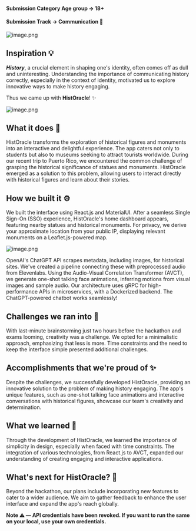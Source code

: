 #### **Submission Category Age group** → **18+**
#### **Submission Track** → **Communication** 💬

![image.png](https://user-images.githubusercontent.com/48355572/214252830-b5c764db-25c2-451a-b74c-876423f81917.png)

## Inspiration 💡
_**History**_, a crucial element in shaping one's identity, often comes off as dull and uninteresting. Understanding the importance of communicating history correctly, especially in the context of identity, motivated us to explore innovative ways to make history engaging.

Thus we came up with **HistOracle**! ✨

![image.png](https://i.postimg.cc/xd8nQ7LW/image.png)


## What it does 🤔
HistOracle transforms the exploration of historical figures and monuments into an interactive and delightful experience. The app caters not only to students but also to museums seeking to attract tourists worldwide. During our recent trip to Puerto Rico, we encountered the common challenge of grasping the historical significance of statues and monuments. HistOracle emerged as a solution to this problem, allowing users to interact directly with historical figures and learn about their stories.


## How we built it ⚙️
We built the interface using React.js and MaterialUI. After a seamless Single Sign-On (SSO) experience, HistOracle's home dashboard appears, featuring nearby statues and historical monuments. For privacy, we derive your approximate location from your public IP, displaying relevant monuments on a Leaflet.js-powered map. 


![image.png](https://i.postimg.cc/9QyMDskK/image.png)

OpenAI's ChatGPT API scrapes metadata, including images, for historical sites. We've created a pipeline connecting these with preprocessed audio from Elevenlabs. Using the Audio-Visual Correlation Transformer (AVCT), we generate one-shot talking face animations, inferring motions from visual images and sample audio. Our architecture uses gRPC for high-performance APIs in microservices, with a Dockerized backend. The ChatGPT-powered chatbot works seamlessly! 


## Challenges we ran into 😤
With last-minute brainstorming just two hours before the hackathon and exams looming, creativity was a challenge. We opted for a minimalistic approach, emphasizing that less is more. Time constraints and the need to keep the interface simple presented additional challenges.



## Accomplishments that we're proud of ✨
Despite the challenges, we successfully developed HistOracle, providing an innovative solution to the problem of making history engaging. The app's unique features, such as one-shot talking face animations and interactive conversations with historical figures, showcase our team's creativity and determination.


## What we learned 🙌
Through the development of HistOracle, we learned the importance of simplicity in design, especially when faced with time constraints. The integration of various technologies, from React.js to AVCT, expanded our understanding of creating engaging and interactive applications.


## What's next for HistOracle? 🚀
Beyond the hackathon, our plans include incorporating new features to cater to a wider audience. We aim to gather feedback to enhance the user interface and expand the app's reach globally.

**Note ⚠️ — API credentials have been revoked. If you want to run the same on your local, use your own credentials.**
